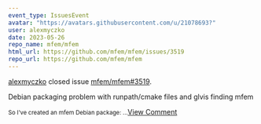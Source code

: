 ```yaml
---
event_type: IssuesEvent
avatar: "https://avatars.githubusercontent.com/u/21078693?"
user: alexmyczko
date: 2023-05-26
repo_name: mfem/mfem
html_url: https://github.com/mfem/mfem/issues/3519
repo_url: https://github.com/mfem/mfem
---
```


<a href='https://github.com/alexmyczko' target='_blank'>alexmyczko</a> closed issue <a href='https://github.com/mfem/mfem/issues/3519' target='_blank'>mfem/mfem#3519</a>.

<p>Debian packaging problem with runpath/cmake files and glvis finding mfem</p><small>So I've created an mfem Debian package:...</small><a href='https://github.com/mfem/mfem/issues/3519' target='_blank'>View Comment</a>
